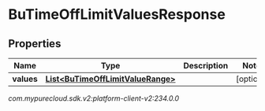 # BuTimeOffLimitValuesResponse


## Properties

| Name | Type | Description | Notes |
| ------------ | ------------- | ------------- | ------------- |
| **values** | [**List&lt;BuTimeOffLimitValueRange&gt;**](BuTimeOffLimitValueRange) |  |  [optional] |




_com.mypurecloud.sdk.v2:platform-client-v2:234.0.0_
